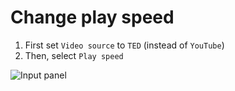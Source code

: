 # Change play speed

1. First set `Video source` to `TED` (instead of `YouTube`)
2. Then, select `Play speed` 

![Input panel](https://gyazo.com/d42b9d1196bba5a04359ac0cf265aac7.png)

